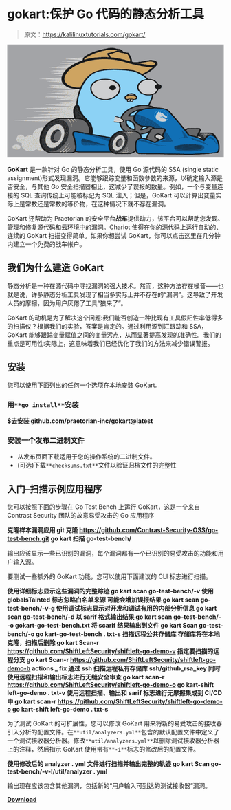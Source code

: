 # gokart:保护 Go 代码的静态分析工具

> 原文：<https://kalilinuxtutorials.com/gokart/>

[![](img//cfd13139fd5ea3d41f634ee9234c9dd3.png)](https://blogger.googleusercontent.com/img/b/R29vZ2xl/AVvXsEhHUbvHh1yPgVsBaE5lk1ij4wHvTFErIz7Ef8cou2WcSC_000yXZPwF2aq2zeGvMOxYaUnGapCNsmwYwX6R_MeslXtpxaEKYRoP3MUqteffIk-DXq3D3wKWamsMda4wUBms0fvn9B8EH7JINVkHxFQgXztRzDemnrkeOZyBfko2762nZ6yJ7ZQqJ-g9/s728/logo%20(2)%20(1).png)

**GoKart** 是一款针对 Go 的静态分析工具，使用 Go 源代码的 SSA (single static assignment)形式发现漏洞。它能够跟踪变量和函数参数的来源，以确定输入源是否安全，与其他 Go 安全扫描器相比，这减少了误报的数量。例如，一个与变量连接的 SQL 查询传统上可能被标记为 SQL 注入；但是，GoKart 可以计算出变量实际上是常数还是常数的等价物，在这种情况下就不存在漏洞。

GoKart 还帮助为 Praetorian 的安全平台**战车**提供动力，该平台可以帮助您发现、管理和修复源代码和云环境中的漏洞。Chariot 使得在你的源代码上运行自动的、连续的 GoKart 扫描变得简单。如果你想尝试 GoKart，你可以点击这里在几分钟内建立一个免费的战车帐户。

## 我们为什么建造 GoKart

静态分析是一种在源代码中寻找漏洞的强大技术。然而，这种方法存在噪音——也就是说，许多静态分析工具发现了相当多实际上并不存在的“漏洞”。这导致了开发人员的摩擦，因为用户厌倦了工具“狼来了”。

GoKart 的动机是为了解决这个问题:我们能否创造一种比现有工具假阳性率低得多的扫描仪？根据我们的实验，答案是肯定的。通过利用源到汇跟踪和 SSA，GoKart 能够跟踪变量赋值之间的变量污点，从而显著提高发现的准确性。我们的重点是可用性:实际上，这意味着我们已经优化了我们的方法来减少错误警报。

## 安装

您可以使用下面列出的任何一个选项在本地安装 GoKart。

### 用`**go install**`安装

**$去安装 github.com/praetorian-inc/gokart@latest**

### 安装一个发布二进制文件

*   从发布页面下载适用于您的操作系统的二进制文件。
*   (可选)下载`**checksums.txt**`文件以验证归档文件的完整性

## 入门–扫描示例应用程序

您可以按照下面的步骤在 Go Test Bench 上运行 GoKart，这是一个来自 Contrast Security 团队的故意易受攻击的 Go 应用程序

**克隆样本漏洞应用
git 克隆 https://github.com/Contrast-Security-OSS/go-test-bench.git
go kart 扫描 go-test-bench/**

输出应该显示一些已识别的漏洞，每个漏洞都有一个已识别的易受攻击的功能和用户输入源。

要测试一些额外的 GoKart 功能，您可以使用下面建议的 CLI 标志进行扫描。

**使用详细标志显示这些漏洞的完整踪迹
go kart scan go-test-bench/-v
使用 globalsTainted 标志忽略白名单来源
可能会增加误报结果
go kart scan go-test-bench/-v-g
使用调试标志显示对开发和调试有用的内部分析信息
go kart scan go-test-bench/-d
以 sarif 格式输出结果
go kart scan go-test-bench/- -o gokart-go-test-bench.txt
将 scarif 结果输出到文件
go kart Scan go-test-bench/-o go kart-go-test-bench . txt-s
扫描远程公共存储库
存储库将在本地克隆，扫描后删除
go kart Scan-r https://github.com/ShiftLeftSecurity/shiftleft-go-demo-v
指定要扫描的远程分支
go kart Scan-r https://github.com/ShiftLeftSecurity/shiftleft-go-demo-b actions _ fix
通过 ssh 扫描远程私有存储库 ssh/github_rsa_key
同时使用远程扫描和输出标志进行无缝安全审查
go kart scan-r https://github.com/ShiftLeftSecurity/shiftleft-go-demo-o go kart-shift left-go-demo . txt-v
使用远程扫描、输出和 sarif 标志进行无摩擦集成到 CI/CD 中
go kart scan-r https://github.com/ShiftLeftSecurity/shiftleft-go-demo-o go kart-shift left-go-demo . txt-s**

为了测试 GoKart 的可扩展性，您可以修改 GoKart 用来将新的易受攻击的接收器引入分析的配置文件。在`**util/analyzers.yml**`包含的默认配置文件中定义了一个测试接收器分析器。修改`**util/analyzers.yml**`以删除测试接收器分析器上的注释，然后指示 GoKart 使用带有`**-i**`标志的修改后的配置文件。

**使用修改后的 analyzer . yml 文件进行扫描并输出完整的轨迹
go kart Scan go-test-bench/-v-I/util/analyzer . yml**

输出现在应该包含其他漏洞，包括新的“用户输入可到达的测试接收器”漏洞。

[**Download**](https://github.com/praetorian-inc/gokart#install)